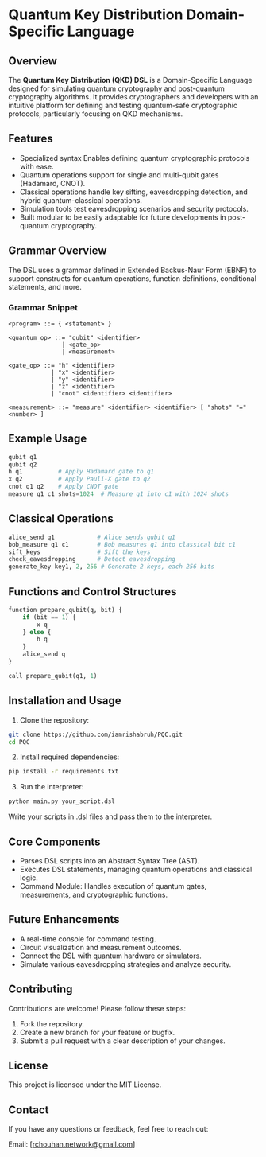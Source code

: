 # Quantum Key Distribution Domain-Specific Language

## Overview
The **Quantum Key Distribution (QKD) DSL** is a Domain-Specific Language designed for simulating quantum cryptography and post-quantum cryptography algorithms. It provides cryptographers and developers with an intuitive platform for defining and testing quantum-safe cryptographic protocols, particularly focusing on QKD mechanisms.

## Features
- Specialized syntax Enables defining quantum cryptographic protocols with ease.
- Quantum operations support for single and multi-qubit gates (Hadamard, CNOT).
- Classical operations handle key sifting, eavesdropping detection, and hybrid quantum-classical operations.
- Simulation tools test eavesdropping scenarios and security protocols.
- Built modular to be easily adaptable for future developments in post-quantum cryptography.

## Grammar Overview
The DSL uses a grammar defined in Extended Backus-Naur Form (EBNF) to support constructs for quantum operations, function definitions, conditional statements, and more.

### Grammar Snippet
```ebnf
<program> ::= { <statement> }

<quantum_op> ::= "qubit" <identifier>
               | <gate_op>
               | <measurement>

<gate_op> ::= "h" <identifier>
            | "x" <identifier>
            | "y" <identifier>
            | "z" <identifier>
            | "cnot" <identifier> <identifier>

<measurement> ::= "measure" <identifier> <identifier> [ "shots" "=" <number> ]
```

## Example Usage
```python
qubit q1
qubit q2
h q1          # Apply Hadamard gate to q1
x q2          # Apply Pauli-X gate to q2
cnot q1 q2    # Apply CNOT gate
measure q1 c1 shots=1024  # Measure q1 into c1 with 1024 shots
```

## Classical Operations
```python
alice_send q1            # Alice sends qubit q1
bob_measure q1 c1        # Bob measures q1 into classical bit c1
sift_keys                # Sift the keys
check_eavesdropping      # Detect eavesdropping
generate_key key1, 2, 256 # Generate 2 keys, each 256 bits
```

## Functions and Control Structures
```python
function prepare_qubit(q, bit) {
    if (bit == 1) {
        x q
    } else {
        h q
    }
    alice_send q
}

call prepare_qubit(q1, 1)
```

## Installation and Usage

1) Clone the repository:
```bash
git clone https://github.com/iamrishabruh/PQC.git
cd PQC
```
2) Install required dependencies:
```bash
pip install -r requirements.txt
```

3) Run the interpreter:
```bash
python main.py your_script.dsl
```

Write your scripts in .dsl files and pass them to the interpreter.

## Core Components
- Parses DSL scripts into an Abstract Syntax Tree (AST).
- Executes DSL statements, managing quantum operations and classical logic.
- Command Module: Handles execution of quantum gates, measurements, and cryptographic functions.

## Future Enhancements
- A real-time console for command testing.
- Circuit visualization and measurement outcomes.
- Connect the DSL with quantum hardware or simulators.
- Simulate various eavesdropping strategies and analyze security.

## Contributing
Contributions are welcome! Please follow these steps:

1) Fork the repository.
2) Create a new branch for your feature or bugfix.
3) Submit a pull request with a clear description of your changes.

## License
This project is licensed under the MIT License.

## Contact
If you have any questions or feedback, feel free to reach out:

Email: [rchouhan.network@gmail.com]
